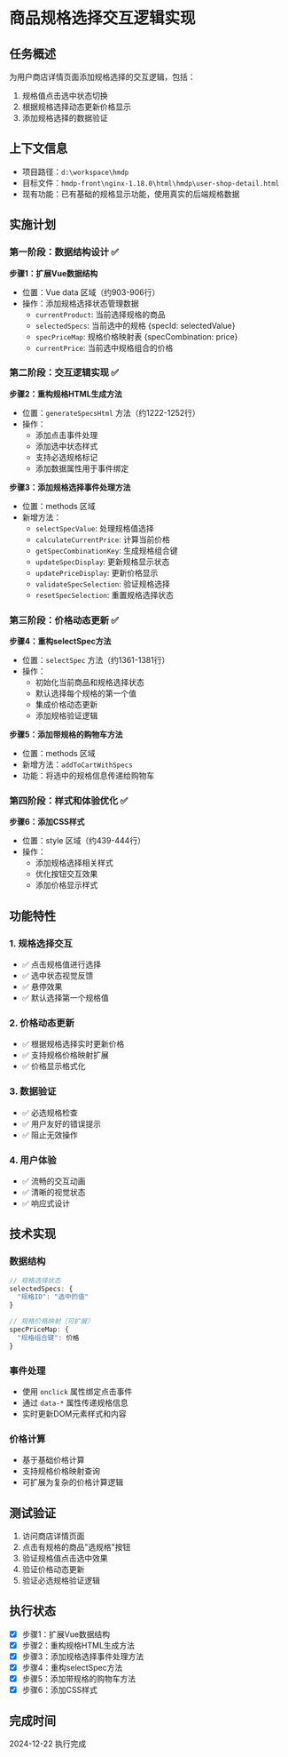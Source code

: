 # 商品规格选择交互逻辑实现

## 任务概述
为用户商店详情页面添加规格选择的交互逻辑，包括：
1. 规格值点击选中状态切换
2. 根据规格选择动态更新价格显示
3. 添加规格选择的数据验证

## 上下文信息
- 项目路径：`d:\workspace\hmdp`
- 目标文件：`hmdp-front\nginx-1.18.0\html\hmdp\user-shop-detail.html`
- 现有功能：已有基础的规格显示功能，使用真实的后端规格数据

## 实施计划

### 第一阶段：数据结构设计 ✅

**步骤1：扩展Vue数据结构**
- 位置：Vue data 区域（约903-906行）
- 操作：添加规格选择状态管理数据
  - `currentProduct`: 当前选择规格的商品
  - `selectedSpecs`: 当前选中的规格 {specId: selectedValue}
  - `specPriceMap`: 规格价格映射表 {specCombination: price}
  - `currentPrice`: 当前选中规格组合的价格

### 第二阶段：交互逻辑实现 ✅

**步骤2：重构规格HTML生成方法**
- 位置：`generateSpecsHtml` 方法（约1222-1252行）
- 操作：
  - 添加点击事件处理
  - 添加选中状态样式
  - 支持必选规格标记
  - 添加数据属性用于事件绑定

**步骤3：添加规格选择事件处理方法**
- 位置：methods 区域
- 新增方法：
  - `selectSpecValue`: 处理规格值选择
  - `calculateCurrentPrice`: 计算当前价格
  - `getSpecCombinationKey`: 生成规格组合键
  - `updateSpecDisplay`: 更新规格显示状态
  - `updatePriceDisplay`: 更新价格显示
  - `validateSpecSelection`: 验证规格选择
  - `resetSpecSelection`: 重置规格选择状态

### 第三阶段：价格动态更新 ✅

**步骤4：重构selectSpec方法**
- 位置：`selectSpec` 方法（约1361-1381行）
- 操作：
  - 初始化当前商品和规格选择状态
  - 默认选择每个规格的第一个值
  - 集成价格动态更新
  - 添加规格验证逻辑

**步骤5：添加带规格的购物车方法**
- 位置：methods 区域
- 新增方法：`addToCartWithSpecs`
- 功能：将选中的规格信息传递给购物车

### 第四阶段：样式和体验优化 ✅

**步骤6：添加CSS样式**
- 位置：style 区域（约439-444行）
- 操作：
  - 添加规格选择相关样式
  - 优化按钮交互效果
  - 添加价格显示样式

## 功能特性

### 1. 规格选择交互
- ✅ 点击规格值进行选择
- ✅ 选中状态视觉反馈
- ✅ 悬停效果
- ✅ 默认选择第一个规格值

### 2. 价格动态更新
- ✅ 根据规格选择实时更新价格
- ✅ 支持规格价格映射扩展
- ✅ 价格显示格式化

### 3. 数据验证
- ✅ 必选规格检查
- ✅ 用户友好的错误提示
- ✅ 阻止无效操作

### 4. 用户体验
- ✅ 流畅的交互动画
- ✅ 清晰的视觉状态
- ✅ 响应式设计

## 技术实现

### 数据结构
```javascript
// 规格选择状态
selectedSpecs: {
  "规格ID": "选中的值"
}

// 规格价格映射（可扩展）
specPriceMap: {
  "规格组合键": 价格
}
```

### 事件处理
- 使用 `onclick` 属性绑定点击事件
- 通过 `data-*` 属性传递规格信息
- 实时更新DOM元素样式和内容

### 价格计算
- 基于基础价格计算
- 支持规格价格映射查询
- 可扩展为复杂的价格计算逻辑

## 测试验证
1. 访问商店详情页面
2. 点击有规格的商品"选规格"按钮
3. 验证规格值点击选中效果
4. 验证价格动态更新
5. 验证必选规格验证逻辑

## 执行状态
- [x] 步骤1：扩展Vue数据结构
- [x] 步骤2：重构规格HTML生成方法
- [x] 步骤3：添加规格选择事件处理方法
- [x] 步骤4：重构selectSpec方法
- [x] 步骤5：添加带规格的购物车方法
- [x] 步骤6：添加CSS样式

## 完成时间
2024-12-22 执行完成
